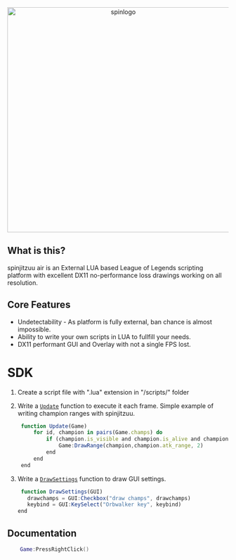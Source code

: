 <div align="center">
<img src="https://cdn.discordapp.com/attachments/989659099203506267/989659796003233862/watermark.png" alt="spinlogo" width="512">
</div>

## What is this?
spinjitzuu air is an External LUA based League of Legends scripting platform with excellent DX11 no-performance loss drawings working on all resolution.

## Core Features
- Undetectability - As platform is fully external, ban chance is almost impossible.
- Ability to write your own scripts in LUA to fullfill your needs.
- DX11 performant GUI and Overlay with not a single FPS lost.


# SDK

1. Create a script file with ".lua" extension in "/scripts/" folder

2. Write a [`Update`](#Update) function to execute it each frame. Simple example of writing champion ranges with spinjitzuu.
   ```js
	function Update(Game)
		for id, champion in pairs(Game.champs) do
			if (champion.is_visible and champion.is_alive and champion.health > 0) then
				Game:DrawRange(champion,champion.atk_range, 2)
			end
		end
	end
	```
  
3. Write a [`DrawSettings`](#DrawSettings) function to draw GUI settings.
   ```js
	function DrawSettings(GUI) 
	  drawchamps = GUI:Checkbox("draw champs", drawchamps)
	  keybind = GUI:KeySelect("Orbwalker key", keybind)
   end
   ```
## Documentation
```lua
	Game:PressRightClick()
```

